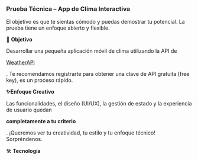 ### **Prueba Técnica – App de Clima Interactiva**

El objetivo es que te sientas cómodo y puedas demostrar tu potencial. La prueba tiene un enfoque abierto y flexible.

🎯 **Objetivo**

Desarrollar una pequeña aplicación móvil de clima utilizando la API de

[WeatherAPI](https://www.weatherapi.com/)

. Te recomendamos registrarte para obtener una clave de API gratuita (free key), es un proceso rápido.

**✨Enfoque Creativo**

Las funcionalidades, el diseño (UI/UX), la gestión de estado y la experiencia de usuario quedan

**completamente a tu criterio**

. ¡Queremos ver tu creatividad, tu estilo y tu enfoque técnico! Sorpréndenos.

🛠️ **Tecnología**
